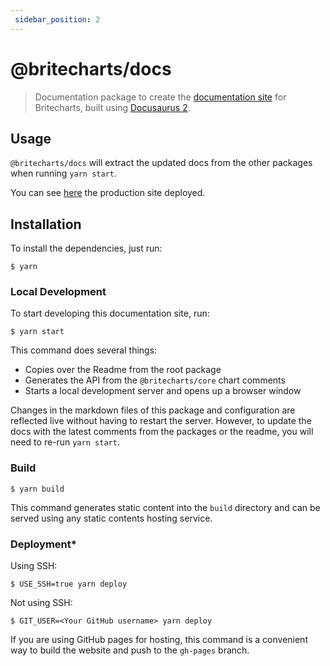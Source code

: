 ```yaml
---
 sidebar_position: 2 
---
```

 # @britecharts/docs

> Documentation package to create the [documentation site][homepage] for Britecharts, built using [Docusaurus 2](https://docusaurus.io/).

## Usage
`@britecharts/docs` will extract the updated docs from the other packages when running `yarn start`. 

You can see [here][homepage] the production site deployed.

## Installation
To install the dependencies, just run:
```
$ yarn
```

### Local Development
To start developing this documentation site, run:
```
$ yarn start
```

This command does several things:
* Copies over the Readme from the root package
* Generates the API from the `@britecharts/core` chart comments
* Starts a local development server and opens up a browser window 

Changes in the markdown files of this package and configuration are reflected live without having to restart the server. However, to update the docs with the latest comments from the packages or the readme, you will need to re-run `yarn start`.

### Build

```
$ yarn build
```

This command generates static content into the `build` directory and can be served using any static contents hosting service.

### Deployment*

Using SSH:

```
$ USE_SSH=true yarn deploy
```

Not using SSH:

```
$ GIT_USER=<Your GitHub username> yarn deploy
```

If you are using GitHub pages for hosting, this command is a convenient way to build the website and push to the `gh-pages` branch.

[homepage]: /
[contributing]: https://github.com/britecharts/britecharts/blob/main/.github/CONTRIBUTING.md

